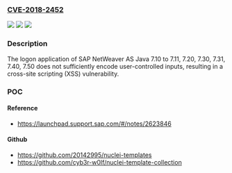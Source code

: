 ### [CVE-2018-2452](https://cve.mitre.org/cgi-bin/cvename.cgi?name=CVE-2018-2452)
![](https://img.shields.io/static/v1?label=Product&message=SAP%20NetWeaver%20AS%20Java&color=blue)
![](https://img.shields.io/static/v1?label=Version&message=%3D7.10%20to%207.11%20&color=brighgreen)
![](https://img.shields.io/static/v1?label=Vulnerability&message=Cross-Site%20Scripting&color=brighgreen)

### Description

The logon application of SAP NetWeaver AS Java 7.10 to 7.11, 7.20, 7.30, 7.31, 7.40, 7.50 does not sufficiently encode user-controlled inputs, resulting in a cross-site scripting (XSS) vulnerability.

### POC

#### Reference
- https://launchpad.support.sap.com/#/notes/2623846

#### Github
- https://github.com/20142995/nuclei-templates
- https://github.com/cyb3r-w0lf/nuclei-template-collection

